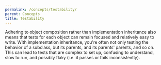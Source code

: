 ```yaml
---
permalink: /concepts/testability/
parent: Concepts
title: Testability
---
```

Adhering to object composition rather than implementation inheritance also
means that tests for each object can remain focused and relatively easy to
write. With implementation inheritance, you're often not only testing the
behavior of a subclass, but its parents, and its parents' parents, and so on.
This can lead to tests that are complex to set up, confusing to understand,
slow to run, and possibly flaky (i.e. it passes or fails inconsistently).
